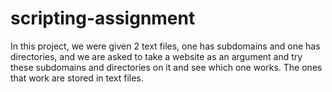 # scripting-assignment
In this project, we were given 2 text files, one has subdomains and one has directories, and we are asked to take a website as an argument and try these subdomains and directories on it and see which one works. The ones that work are stored in text files.
